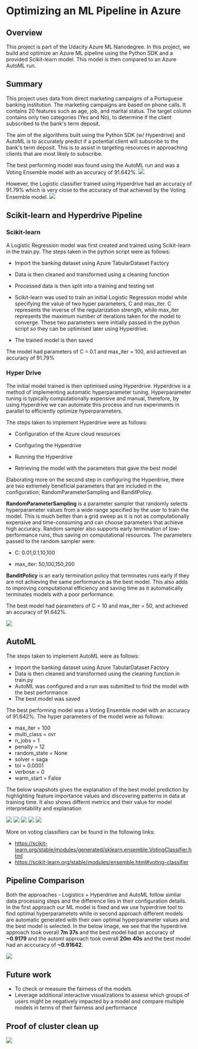 # Optimizing an ML Pipeline in Azure

## Overview
This project is part of the Udacity Azure ML Nanodegree.
In this project, we build and optimize an Azure ML pipeline using the Python SDK and a provided Scikit-learn model.
This model is then compared to an Azure AutoML run.

## Summary
This project uses data from direct marketing campaigns of a Portuguese banking institution. The marketing campaigns are based on phone calls. It contains 20 features such as age, job, and marital status. The target column contains only two categories (Yes and No), to determine if the client subscribed to the bank's term deposit. 

The aim of the algorithms built using the Python SDK (w/ Hyperdrive) and AutoML is to accurately predict if a potential client will subscribe to the bank's term deposit. This is to assist in targeting resources in approaching clients that are most likely to subscribe.

The best performing model was found using the AutoML run and was a Voting Ensemble model with an accuracy of 91.642%. 
<img src='https://github.com/daiversity-io/udacity-azure-ml-engineer-project-1/blob/9732c7935af03290ad7ef7a07779e07abe218d07/images/Screen%20Shot%202021-10-09%20at%208.52.40%20AM.png'>

However, the Logistic classifier trained using Hyperdrive had an accuracy of 91.79% which is very close to the accuracy of that achieved by the Voting Ensemble model.
<img src='https://github.com/daiversity-io/udacity-azure-ml-engineer-project-1/blob/55c4a0df14e5df074cb7687039645920777b027b/images/Screen%20Shot%202021-10-09%20at%209.31.59%20AM.png'>

## Scikit-learn and Hyperdrive Pipeline

### Scikit-learn

A Logistic Regression model was first created and trained using Scikit-learn in the train.py. The steps taken in the python script were as follows:

- Import the banking dataset using Azure TabularDataset Factory

- Data is then cleaned and transformed using a cleaning function

- Processed data is then split into a training and testing set

- Scikit-learn was used to train an initial Logistic Regression model while specifying the value of two hyper parameters, C and max_iter. C represents the inverse of the regularization strength, while max_iter represents the maximum number of iterations taken for the model to converge. These two parameters were initially passed in the python script so they can be optimised later using Hyperdrive.

- The trained model is then saved

The model had parameters of C = 0.1 and max_iter = 100, and achieved an accuracy of 91.79%

### Hyper Drive

The initial model trained is then optimised using Hyperdrive. Hyperdrive is a method of implementing automatic hyperparameter tuning. Hyperparameter tuning is typically computationally expensive and manual, therefore, by using Hyperdrive we can automate this process and run experiments in parallel to efficiently optimize hyperparameters.

The steps taken to implement Hyperdrive were as follows:

- Configuration of the Azure cloud resources

- Configuring the Hyperdrive

- Running the Hyperdrive

- Retrieving the model with the parameters that gave the best model

Elaborating more on the second step in configuring the Hyperdrive, there are two extremely beneficial parameters that are included in the configuration; RandomParameterSampling and BanditPolicy.

**RandomParameterSampling** is a parameter sampler that randomly selects hyperparameter values from a wide range specified by the user to train the model. This is much better than a grid sweep as it is not as computationally expensive and time-consuming and can choose parameters that achieve high accuracy. Random sampler also supports early termination of low-performance runs, thus saving on computational resources. The parameters passed to the random sampler were:

- C: 0.01,0.1,10,100

- max_iter: 50,100,150,200

**BanditPolicy** is an early termination policy that terminates runs early if they are not achieving the same performance as the best model. This also adds to improving computational efficiency and saving time as it automatically terminates models with a poor performance.

The best model had parameters of C = 10 and max_iter = 50, and achieved an accuracy of 91.642%.

<img src='https://github.com/daiversity-io/udacity-azure-ml-engineer-project-1/blob/56fc56999c25611fc22cec442ac9a12277656ed8/images/Screen%20Shot%202021-10-09%20at%208.52.04%20AM.png'>

## AutoML

The steps taken to implement AutoML were as follows:

- Import the banking dataset using Azure TabularDataset Factory
- Data is then cleaned and transformed using the cleaning function in train.py
- AutoML was configured and a run was submitted to find the model with the best performance
- The best model was saved

The best performing model was a Voting Ensemble model with an accuracy of 91.642%. The hyper parameters of the model were as follows:

- max_iter = 100
- multi_class = ovr
- n_jobs = 1
- penalty = 12
- random_state = None
- solver = saga
- tol = 0.0001
- verbose = 0
- warm_start = False

The below snapshots gives the explanation of the best model prediction by highlighting feature importance values and discovering patterns in data at training time. It also shows differnt metrics and their value for model interpretability and explanation

<img src='https://github.com/daiversity-io/udacity-azure-ml-engineer-project-1/blob/063eaad492d93449196f4e9bccad253d629c4c95/images/Screen%20Shot%202021-10-09%20at%208.58.25%20AM.png'>

<img src='https://github.com/daiversity-io/udacity-azure-ml-engineer-project-1/blob/063eaad492d93449196f4e9bccad253d629c4c95/images/Screen%20Shot%202021-10-09%20at%209.04.03%20AM.png'>

<img src='https://github.com/daiversity-io/udacity-azure-ml-engineer-project-1/blob/063eaad492d93449196f4e9bccad253d629c4c95/images/Screen%20Shot%202021-10-09%20at%209.04.39%20AM.png'>

<img src='https://github.com/daiversity-io/udacity-azure-ml-engineer-project-1/blob/e27a20c56921b90b2913baf3ad971d59544c9ea9/images/Screen%20Shot%202021-10-09%20at%208.58.48%20AM.png'>

<img src='https://github.com/daiversity-io/udacity-azure-ml-engineer-project-1/blob/063eaad492d93449196f4e9bccad253d629c4c95/images/Screen%20Shot%202021-10-09%20at%209.05.47%20AM.png'>

More on voting classifiers can be found in the following links:

- https://scikit-learn.org/stable/modules/generated/sklearn.ensemble.VotingClassifier.html
- https://scikit-learn.org/stable/modules/ensemble.html#voting-classifier

## Pipeline Comparison

<p>Both the approaches - Logistics + Hyperdrive and AutoML follow similar data processing steps and the difference lies in their configuration details. In the first approach our ML model is fixed and we use hyperdrive tool to find optimal hyperparametets while in second approach different models are automatic generated with their own optimal hyperparameter values and the best model is selected. In the below image, we see that the hyperdrive approach took overall <b>7m 37s</b> and the best model had an accuracy of <b>~0.9179</b> and the automl approach took overall <b>20m 40s</b> and the best model had an acccuracy of <b>~0.91642</b>.
</p>
<img src = 'https://github.com/daiversity-io/udacity-azure-ml-engineer-project-1/blob/7c8266e76c6bc1874c1016117340002914d6b1fc/images/Screen%20Shot%202021-10-09%20at%209.07.14%20AM.png'>

## Future work

<ul>
 <li>To check or measure the fairness of the models</li>
 <li>Leverage additional interactive visualizations to assess which groups of users might be negatively impacted by a model and compare multiple models in terms of their              fairness and performance</li>
</ul>

## Proof of cluster clean up
<img src= 'https://github.com/daiversity-io/udacity-azure-ml-engineer-project-1/blob/7c8266e76c6bc1874c1016117340002914d6b1fc/images/Screen%20Shot%202021-10-09%20at%209.09.04%20AM.png'>
